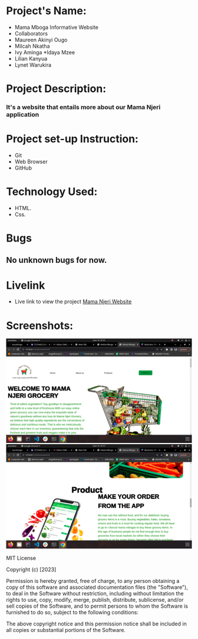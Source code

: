 # Project's Name:
* Mama Mboga Informative Website 
* Collaborators
* Maureen Akinyi Ougo
* Milcah Nkatha
* Ivy Aminga
*Idaya Mzee
* Lilian Kanyua
* Lynet Warukira

# Project Description:
### It's a website that entails more about our Mama Njeri application
# Project  set-up Instruction:
* Git
* Web Browser
* GitHub
# Technology Used:
* HTML.
* Css.

# Bugs
## No unknown bugs for now.
# Livelink
*  Live link to view the project <a href="">Mama Njeri Website</a>
# Screenshots:
<img src="./image/imageOne.png" alt="screenshot" />
<img src="./image/imageTwo.png" alt="screenshot" />

 MIT License

Copyright (c) [2023] 

Permission is hereby granted, free of charge, to any person obtaining a copy
of this software and associated documentation files (the "Software"), to deal
in the Software without restriction, including without limitation the rights
to use, copy, modify, merge, publish, distribute, sublicense, and/or sell
copies of the Software, and to permit persons to whom the Software is
furnished to do so, subject to the following conditions:

The above copyright notice and this permission notice shall be included in all
copies or substantial portions of the Software.
